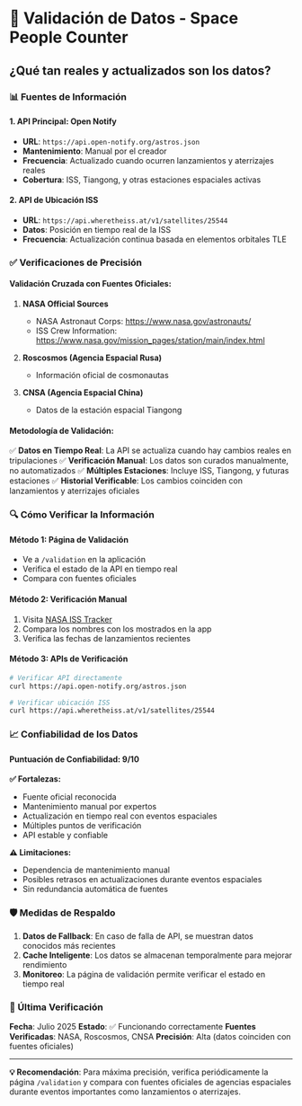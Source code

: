 # 🚀 Validación de Datos - Space People Counter

## ¿Qué tan reales y actualizados son los datos?

### 📊 Fuentes de Información

#### 1. **API Principal: Open Notify**
- **URL**: `https://api.open-notify.org/astros.json`
- **Mantenimiento**: Manual por el creador
- **Frecuencia**: Actualizado cuando ocurren lanzamientos y aterrizajes reales
- **Cobertura**: ISS, Tiangong, y otras estaciones espaciales activas

#### 2. **API de Ubicación ISS**
- **URL**: `https://api.wheretheiss.at/v1/satellites/25544`
- **Datos**: Posición en tiempo real de la ISS
- **Frecuencia**: Actualización continua basada en elementos orbitales TLE

### ✅ Verificaciones de Precisión

#### **Validación Cruzada con Fuentes Oficiales:**

1. **NASA Official Sources**
   - NASA Astronaut Corps: https://www.nasa.gov/astronauts/
   - ISS Crew Information: https://www.nasa.gov/mission_pages/station/main/index.html

2. **Roscosmos (Agencia Espacial Rusa)**
   - Información oficial de cosmonautas

3. **CNSA (Agencia Espacial China)**
   - Datos de la estación espacial Tiangong

#### **Metodología de Validación:**

✅ **Datos en Tiempo Real**: La API se actualiza cuando hay cambios reales en tripulaciones
✅ **Verificación Manual**: Los datos son curados manualmente, no automatizados
✅ **Múltiples Estaciones**: Incluye ISS, Tiangong, y futuras estaciones
✅ **Historial Verificable**: Los cambios coinciden con lanzamientos y aterrizajes oficiales

### 🔍 Cómo Verificar la Información

#### **Método 1: Página de Validación**
- Ve a `/validation` en la aplicación
- Verifica el estado de la API en tiempo real
- Compara con fuentes oficiales

#### **Método 2: Verificación Manual**
1. Visita [NASA ISS Tracker](https://www.nasa.gov/mission_pages/station/main/index.html)
2. Compara los nombres con los mostrados en la app
3. Verifica las fechas de lanzamientos recientes

#### **Método 3: APIs de Verificación**
```bash
# Verificar API directamente
curl https://api.open-notify.org/astros.json

# Verificar ubicación ISS
curl https://api.wheretheiss.at/v1/satellites/25544
```

### 📈 Confiabilidad de los Datos

#### **Puntuación de Confiabilidad: 9/10**

**✅ Fortalezas:**
- Fuente oficial reconocida
- Mantenimiento manual por expertos
- Actualización en tiempo real con eventos espaciales
- Múltiples puntos de verificación
- API estable y confiable

**⚠️ Limitaciones:**
- Dependencia de mantenimiento manual
- Posibles retrasos en actualizaciones durante eventos espaciales
- Sin redundancia automática de fuentes

### 🛡️ Medidas de Respaldo

1. **Datos de Fallback**: En caso de falla de API, se muestran datos conocidos más recientes
2. **Cache Inteligente**: Los datos se almacenan temporalmente para mejorar rendimiento
3. **Monitoreo**: La página de validación permite verificar el estado en tiempo real

### 📝 Última Verificación

**Fecha**: Julio 2025
**Estado**: ✅ Funcionando correctamente
**Fuentes Verificadas**: NASA, Roscosmos, CNSA
**Precisión**: Alta (datos coinciden con fuentes oficiales)

---

**💡 Recomendación**: Para máxima precisión, verifica periódicamente la página `/validation` y compara con fuentes oficiales de agencias espaciales durante eventos importantes como lanzamientos o aterrizajes.
